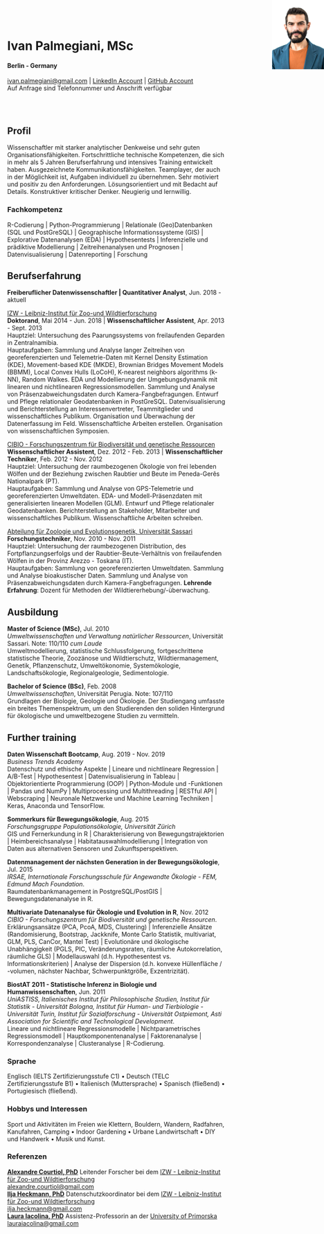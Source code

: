 <style type="text/css">
#topright {
    position: absolute;
    right: 0;
    top: 0;
    display: block;
    height: 160px;
    width: 120px;
    }
</style>

<img id="topright" src="Pic_CV.jpg" alt="My_Pic" style="float: right;" width=120 height=160/>
<h1> Ivan Palmegiani, MSc </h1>

#### Berlin - Germany
<ivan.palmegiani@gmail.com> | [LinkedIn Account][2d6409ca]  |  [GitHub Account][e3281462]  
Auf Anfrage sind Telefonnummer und Anschrift verfügbar

  [2d6409ca]: https://www.linkedin.com/in/ivan-palmegiani-13a4a15b/ "My_LinkedIn"
  [e3281462]: https://github.com/IvanPalm "My_GitHub"

<br/><br/>

## Profil
Wissenschaftler mit starker analytischer Denkweise und sehr guten Organisationsfähigkeiten. Fortschrittliche technische Kompetenzen, die sich in mehr als 5 Jahren Berufserfahrung und intensives Training entwickelt haben. Ausgezeichnete Kommunikationsfähigkeiten. Teamplayer, der auch in der Möglichkeit ist, Aufgaben individuell zu übernehmen. Sehr motiviert und positiv zu den Anforderungen. Lösungsorientiert und mit Bedacht auf Details. Konstruktiver kritischer Denker. Neugierig und lernwillig.

### Fachkompetenz
R-Codierung | Python-Programmierung | Relationale (Geo)Datenbanken (SQL und PostGreSQL) | Geographische Informationssysteme (GIS) | Explorative Datenanalysen (EDA) | Hypothesentests | Inferenzielle und prädiktive Modellierung | Zeitreihenanalysen und Prognosen | Datenvisualisierung | Datenreporting | Forschung

## Berufserfahrung  
**Freiberuflicher Datenwissenschaftler | Quantitativer Analyst**, Jun. 2018 - aktuell  

[IZW - Leibniz-Institut für Zoo-und Wildtierforschung][bb58fb82]  
**Doktorand**, Mai 2014 - Jun. 2018 | **Wissenschaftlicher Assistent**, Apr. 2013 - Sept. 2013  
Hauptziel: Untersuchung des Paarungssystems von freilaufenden Geparden in Zentralnamibia.  
Hauptaufgaben: Sammlung und Analyse langer Zeitreihen von georeferenzierten und Telemetrie-Daten mit Kernel Density Estimation (KDE), Movement-based KDE (MKDE), Brownian Bridges Movement Models (BBMM), Local Convex Hulls (LoCoH), K-nearest neighbors algorithms (k-NN), Random Walkes. EDA und Modellierung der Umgebungsdynamik mit linearen und nichtlinearen Regressionsmodellen. Sammlung und Analyse von Präsenzabweichungsdaten durch Kamera-Fangbefragungen. Entwurf und Pflege relationaler Geodatenbanken in PostGreSQL. Datenvisualisierung und Berichterstellung an Interessenvertreter, Teammitglieder und wissenschaftliches Publikum. Organisation und Überwachung der Datenerfassung im Feld. Wissenschaftliche Arbeiten erstellen. Organisation von wissenschaftlichen Symposien.  

[CIBIO - Forschungszentrum für Biodiversität und genetische Ressourcen ][87111420]  
**Wissenschaftlicher Assistent**, Dez. 2012 - Feb. 2013 | **Wissenschaftlicher Techniker**, Feb. 2012 - Nov. 2012    
Hauptziel: Untersuchung der raumbezogenen Ökologie von frei lebenden Wölfen und der Beziehung zwischen Raubtier und Beute im Peneda-Gerês Nationalpark (PT).  
Hauptaufgaben: Sammlung und Analyse von GPS-Telemetrie und georeferenzierten Umweltdaten. EDA- und Modell-Präsenzdaten mit generalisierten linearen Modellen (GLM). Entwurf und Pflege relationaler Geodatenbanken. Berichterstellung an Stakeholder, Mitarbeiter und wissenschaftliches Publikum. Wissenschaftliche Arbeiten schreiben.   

[Abteilung für Zoologie und Evolutionsgenetik, Universität Sassari][09879b80]    
**Forschungstechniker**, Nov. 2010 - Nov. 2011  
Hauptziel: Untersuchung der raumbezogenen Distribution, des Fortpflanzungserfolgs und der Raubtier-Beute-Verhältnis von freilaufenden Wölfen in der Provinz Arezzo - Toskana (IT).  
Hauptaufgaben: Sammlung von georeferenzierten Umweltdaten. Sammlung und Analyse bioakustischer Daten. Sammlung und Analyse von Präsenzabweichungsdaten durch Kamera-Fangbefragungen. __Lehrende Erfahrung__: Dozent für Methoden der Wildtiererhebung/-überwachung.  

  [bb58fb82]: http://www.izw-berlin.de/welcome.html "IZW"
  [87111420]: https://cibio.up.pt/ "CIBIO"
  [09879b80]: https://en.uniss.it/ugov/person/2348 "UniSS"

## Ausbildung
**Master of Science (MSc)**, Jul. 2010  
*Umweltwissenschaften und Verwaltung natürlicher Ressourcen*, Universität Sassari. Note: 110/110 *cum Laude*  
Umweltmodellierung, statistische Schlussfolgerung, fortgeschrittene statistische Theorie, Zoozänose und Wildtierschutz, Wildtiermanagement, Genetik, Pflanzenschutz, Umweltökonomie, Systemökologie, Landschaftsökologie, Regionalgeologie, Sedimentologie.

**Bachelor of Science (BSc)**, Feb. 2008    
*Umweltwissenschaften*, Universität Perugia. Note: 107/110  
Grundlagen der Biologie, Geologie und Ökologie. Der Studiengang umfasste ein breites Themenspektrum, um den Studierenden den soliden Hintergrund für ökologische und umweltbezogene Studien zu vermitteln.

## Further training
**Daten Wissenschaft Bootcamp**, Aug. 2019 - Nov. 2019   
*Business Trends Academy*  
Datenschutz und ethische Aspekte | Lineare und nichtlineare Regression | A/B-Test | Hypothesentest | Datenvisualisierung in Tableau | Objektorientierte Programmierung (OOP) | Python-Module und -Funktionen | Pandas und NumPy | Multiprocessing und Multithreading | RESTful API | Webscraping | Neuronale Netzwerke und Machine Learning Techniken | Keras, Anaconda und TensorFlow.

**Sommerkurs für Bewegungsökologie**, Aug. 2015   
*Forschungsgruppe Populationsökologie, Universität Zürich*  
GIS und Fernerkundung in R | Charakterisierung von Bewegungstrajektorien | Heimbereichsanalyse | Habitatauswahlmodellierung | Integration von Daten aus alternativen Sensoren und Zukunftsperspektiven.

**Datenmanagement der nächsten Generation in der Bewegungsökologie**, Jul. 2015   
*IRSAE, Internationale Forschungsschule für Angewandte Ökologie - FEM, Edmund Mach Foundation*.  
Raumdatenbankmanagement in PostgreSQL/PostGIS | Bewegungsdatenanalyse in R.

**Multivariate Datenanalyse für Ökologie und Evolution in R**, Nov. 2012   
*CIBIO - Forschungszentrum für Biodiversität und genetische Ressourcen*.
Erklärungsansätze (PCA, PcoA, MDS, Clustering) | Inferenzielle Ansätze (Randomisierung, Bootstrap, Jackknife, Monte Carlo Statistik, multivariat, GLM, PLS, CanCor, Mantel Test) | Evolutionäre und ökologische Unabhängigkeit (PGLS, PIC, Veränderungsraten, räumliche Autokorrelation, räumliche GLS) | Modellauswahl (d.h. Hypothesentest vs. Informationskriterien) | Analyse der Dispersion (d.h. konvexe Hüllenfläche / -volumen, nächster Nachbar, Schwerpunktgröße, Exzentrizität).

**BiostAT 2011 - Statistische Inferenz in Biologie und Humanwissenschaften**, Jun. 2011   
*UniASTISS, Italienisches Institut für Philosophische Studien, Institut für Statistik - Universität Bologna, Institut für Human- und Tierbiologie - Universität Turin, Institut für Sozialforschung - Universität Ostpiemont, Asti Association for Scientific and Technological Development*.  
Lineare und nichtlineare Regressionsmodelle | Nichtparametrisches Regressionsmodell | Hauptkomponentenanalyse | Faktorenanalyse | Korrespondenzanalyse | Clusteranalyse | R-Codierung.

### Sprache
Englisch (IELTS Zertifizierungsstufe C1) • Deutsch (TELC Zertifizierungsstufe B1) • Italienisch (Muttersprache) • Spanisch (fließend) • Portugiesisch (fließend).

### Hobbys und Interessen
Sport und Aktivitäten im Freien wie Klettern, Bouldern, Wandern, Radfahren, Kanufahren, Camping • Indoor Gardening • Urbane Landwirtschaft • DIY und Handwerk • Musik und Kunst.

### Referenzen

[**Alexandre Courtiol, PhD**][5e81c0d6] Leitender Forscher bei dem [IZW - Leibniz-Institut für Zoo-und Wildtierforschung][bb58fb82]  
<alexandre.courtiol@gmail.com>   
[**Ilja Heckmann, PhD**][d56ee8a1] Datenschutzkoordinator bei dem [IZW - Leibniz-Institut für Zoo-und Wildtierforschung][bb58fb82]  
<ilja.heckmann@gmail.com>  
[**Laura Iacolina, PhD**][01142937] Assistenz-Professorin an der [University of Primorska][58569d71]  
<lauraiacolina@gmail.com>

  [5e81c0d6]: https://www.linkedin.com/in/alexandre-courtiol-538b5a185/?originalSubdomain=de "AlexCourtiol"
  [01142937]: https://www.linkedin.com/in/laura-iacolina-7710a525/ "LaurinaIacolina"
  [58569d71]: https://www.famnit.upr.si/en/ "UniPrimorska"
  [d56ee8a1]: http://www.izw-berlin.de/heckmann-ilja.html "IljaHeckmann"
